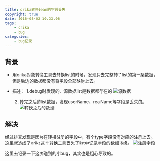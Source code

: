 ```yaml
---
title: orika转换bean的字段丢失
copyright: true
date: 2018-08-02 10:33:08
tags:
    - orika
    - bug
categories:
    - bug记录
---
```


## 背景
- 用orika对象转换工具去转换list的时候，发现只去完整转了list的第一条数据，但是后边的数据都没有将字段全部映射上去。
<!-- more -->
- 描述：
     1.debug时发现的，源数据list是数据都存在的
![源数据](http://pcsb3jzo3.bkt.clouddn.com/0B07F97B-A2AD-428A-80B0-C11E440C9704.png)

    2. 转完之后的list数据，发现userName、realName等字段是丢失的。
    ![转换之后的数据](http://pcsb3jzo3.bkt.clouddn.com/C953E1D8-E10B-4248-B067-4CD5CC819811.png)


## 解决
经过排查发现是因为在转换注册的字段中，有个type字段没有对应的注册上去。这里就造成了orika这个转换工具丢失了list中记录字段的数据转换。
![注册字段](http://pcsb3jzo3.bkt.clouddn.com/429B7186-4B0E-477A-BC63-55057A713FC7.png)

这里去记录一下这次碰到的小bug，其实也是粗心导致的。
